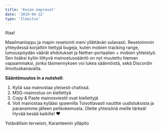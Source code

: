 ```yaml
---
title: 'Kesän mapreset'
date: '2019-04-22'
type: 'Ilmoitus'
---
```


Iltaa!

Maailmanloppu ja mapin resetointi meni yllättävän sulavasti. Resetoinnnin yhteydessä korjattiin tiettyjä bugeja, kuten mobien tracking range, lumouspöydän väärät ehdotukset ja Nether-portaalien + mobien yhteistyö. Sen lisäksi kyliin liittyvä mainostussääntö on nyt muutettu hieman vapaammaksi, jonka täsmennyksen voi lukea säännöistä, sekä Discordin ilmoituskanavalta.

**Sääntömuutos in a nutshell:**

1. Kyliä saa mainostaa yleisesti chatissä.
2. MSG-mainostus on kiellettyä
3. Copy & Paste mainosviestit ovat kiellettyjä
4. Voit mainostaa kylääsi spawnilla
   Toivottavasti nautitte uudistuksista ja paransimme jälleen pelikokemusta. Olette yhteisönä meille tärkeä! Hyvää kesää kaikille! **♥**

Ystävällisin terveisin,
Karanteenin ylläpito
